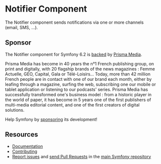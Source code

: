 Notifier Component
==================

The Notifier component sends notifications via one or more channels (email, SMS, ...).

Sponsor
-------

The Notifier component for Symfony 6.2 is [backed][1] by [Prisma Media][2].

Prisma Media has become in 40 years the n°1 French publishing group, on print and
digitally, with 20 flagship brands of the news magazines : Femme Actuelle, GEO,
Capital, Gala or Télé-Loisirs… Today, more than 42 million French people are in
contact with one of our brand each month, either by leafing through a magazine,
surfing the web, subscribing one our mobile or tablet application or listening to
our podcasts' series. Prisma Media has successfully transformed one's business
model : from a historic player in the world of paper, it has become in 5 years
one of the first publishers of multi-media editorial content, and one of the
first creators of digital solutions.

Help Symfony by [sponsoring][3] its development!

Resources
---------

 * [Documentation](https://symfony.com/doc/current/notifier.html)
 * [Contributing](https://symfony.com/doc/current/contributing/index.html)
 * [Report issues](https://github.com/symfony/symfony/issues) and
   [send Pull Requests](https://github.com/symfony/symfony/pulls)
   in the [main Symfony repository](https://github.com/symfony/symfony)

[1]: https://symfony.com/backers
[2]: https://www.prismamedia.com
[3]: https://symfony.com/sponsor
